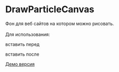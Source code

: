 # DrawParticleCanvas
Фон для веб сайтов на котором можно рисовать.<br>
<br>
Для использования:<br>
<script src="bg.js"></script> вставить перед </body><br>
<canvas style="position: fixed; top: 0; left: 0; width: 100%; height: 100%;"></canvas> вставить после <body><br>

[Демо версия](http://fforest.pro/main/inde.htm "Демо версия")
